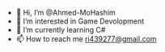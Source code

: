 - 👋 Hi, I’m @Ahmed-MoHashim
- 👀 I’m interested in Game Devolopment
- 🌱 I’m currently learning C#
- 📫 How to reach me ri439277@gmail.com

<!---
Ahmed-MoHashim/Ahmed-MoHashim is a ✨ special ✨ repository because its `README.md` (this file) appears on your GitHub profile.
You can click the Preview link to take a look at your changes.
--->
